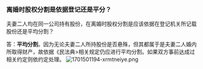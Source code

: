 ### 离婚时股权分割是依据登记还是平分？

夫妻二人均在同一公司持有股份，在离婚时股权分割是应该依据在登记机关所记载股份还是平均分割？

答：**平均分割**。因为无论夫妻二人所持股份是否悬殊，但其都属于是夫妻二人婚内所取得财产，故依据《民法典>相关规定仍应进行平均分割。如果双方事前达成过相关约定则依约定处理。
![1701501194-xrmtneiye.png](https://i.p-i.vip/23/20240707-668a3d12064c0.png)